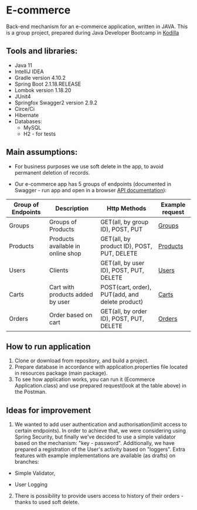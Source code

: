 # E-commerce

Back-end mechanism for an e-commerce application, written in JAVA. This is a group project, prepared during Java Developer Bootcamp in [Kodilla](http://kodilla.com)

## Tools and libraries:

- Java 11
- IntelliJ IDEA
- Gradle version 4.10.2
- Spring Boot 2.1.18.RELEASE
- Lombok version 1.18.20
- JUnit4
- Springfox Swagger2 version 2.9.2
- Circe/Ci
- Hibernate
- Databases:
	- MySQL
	- H2 - for tests

## Main assumptions:

- For business purposes we use soft delete in the app, to avoid permanent deletion of records.

- Our e-commerce app has 5 groups of endpoints (documented in Swagger - run app and open in a browser [API documentation](http://localhost:8080/swagger-ui.html)):

|Group of Endpoints|Description                      |Http Methods                                   |Example request             |
|------------------|---------------------------------|-----------------------------------------------|----------------------------|
|Groups            |Groups of Products               |GET(all, by group ID), POST, PUT               |[Groups](docs/GROUPS.md)    |
|Products          |Products available in online shop|GET(all, by product ID), POST, PUT, DELETE     |[Products](docs/PRODUCTS.md)|
|Users             |Clients                          |GET(all, by user ID), POST, PUT, DELETE        |[Users](docs/USERS.md)      |
|Carts             |Cart with products added by user |POST(cart, order), PUT(add, and delete product)|[Carts](docs/CARTS.md)      |
|Orders            |Order based on cart              |GET(all, by order ID), POST, PUT, DELETE       |[Orders](docs/ORDERS.md)    |


## How to run application

1. Clone or download from repository, and build a project.
2. Prepare database in accordance with application.properties file located in resources package (main package).
3. To see how application works, you can run it (Ecommerce Application.class) and use prepared request(look at the table above) in the Postman.

## Ideas for improvement

1. We wanted to add user authentication and authorisation(limit access to certain endpoints). In order to achieve that, we were considering using Spring Security,
but finally we've decided to use a simple validator based on the mechanism: "key - password". Additionally, we have prepared a registration of the User's activity based on "loggers".
Extra features with example implementations are available (as drafts) on branches:

- Simple Validator,

- User Logging

2. There is possibility to provide users access to history of their orders - thanks to used soft delete.
